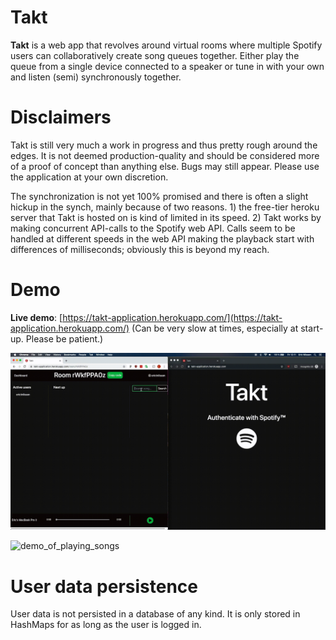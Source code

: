 # Takt
 **Takt** is a web app that revolves around virtual rooms where multiple Spotify users can collaboratively create song queues together. Either play the queue from a single device connected to a speaker or tune in with your own and listen (semi) synchronously together.   

# Disclaimers
Takt is still very much a work in progress and thus pretty rough around the edges. It is not deemed production-quality and should be considered more of a proof of concept than anything else. Bugs may still appear. Please use the application at your own discretion.  

The synchronization is not yet 100% promised and there is often a slight hickup in the synch, mainly because of two reasons. 1) the free-tier heroku server that Takt is hosted on is kind of limited in its speed. 2) Takt works by making concurrent API-calls to the Spotify web API. Calls seem to be handled at different speeds in the web API making the playback start with differences of milliseconds; obviously this is beyond my reach.  

# Demo

**Live demo**: [https://takt-application.herokuapp.com/](https://takt-application.herokuapp.com/) (Can be very slow at times, especially at start-up. Please be patient.)

![demo_of_creating_rooms](demo/create_room.gif)

![demo_of_playing_songs](demo/play_songs.gif)

# User data persistence
User data is not persisted in a database of any kind. It is only stored in HashMaps for as long as the user is logged in.
